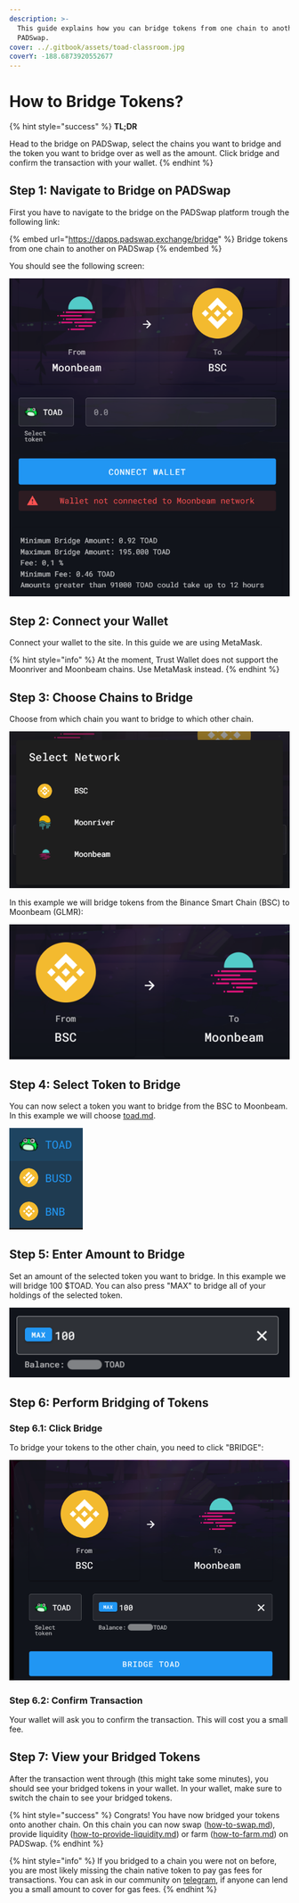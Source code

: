```yaml
---
description: >-
  This guide explains how you can bridge tokens from one chain to another on
  PADSwap.
cover: ../.gitbook/assets/toad-classroom.jpg
coverY: -188.6873920552677
---
```


# How to Bridge Tokens?

{% hint style="success" %}
**TL;DR**

Head to the bridge on PADSwap, select the chains you want to bridge and the token you want to bridge over as well as the amount. Click bridge and confirm the transaction with your wallet.
{% endhint %}

## Step 1: Navigate to Bridge on PADSwap

First you have to navigate to the bridge on the PADSwap platform trough the following link:

{% embed url="https://dapps.padswap.exchange/bridge" %}
Bridge tokens from one chain to another on PADSwap
{% endembed %}

You should see the following screen:

![Bridge UI on PADSwap](../.gitbook/assets/bridge-ui.png)

## Step 2: Connect your Wallet

Connect your wallet to the site. In this guide we are using MetaMask.

{% hint style="info" %}
At the moment, Trust Wallet does not support the Moonriver and Moonbeam chains. Use MetaMask instead.
{% endhint %}

## Step 3: Choose Chains to Bridge

Choose from which chain you want to bridge to which other chain.

![Dialog to select chain to bridge](../.gitbook/assets/select-bridge-dialog.png)

In this example we will bridge tokens from the Binance Smart Chain (BSC) to Moonbeam (GLMR):

![Chain selection with bridge from BSC to Moonbeam](../.gitbook/assets/bridge-bsc-to-glmr.png)

## Step 4: Select Token to Bridge

You can now select a token you want to bridge from the BSC to Moonbeam. In this example we will choose [toad.md](../fundamentals/tokens/toad.md "mention").

![Select token to bridge](../.gitbook/assets/select-token-to-bridge.png)

## Step 5: Enter Amount to Bridge

Set an amount of the selected token you want to bridge. In this example we will bridge 100 $TOAD. You can also press "MAX" to bridge all of your holdings of the selected token.

![Set amount of tokens to bridge](../.gitbook/assets/set-bridge-amount.png)

## Step 6: Perform Bridging of Tokens

### Step 6.1: Click Bridge

To bridge your tokens to the other chain, you need to click "BRIDGE":

![Clock bridge to perform the bridging](../.gitbook/assets/bridge-toad-from-bsc-to-glmr.png)

### Step 6.2: Confirm Transaction

Your wallet will ask you to confirm the transaction. This will cost you a small fee.

## Step 7: View your Bridged Tokens

After the transaction went through (this might take some minutes), you should see your bridged tokens in your wallet. In your wallet, make sure to switch the chain to see your bridged tokens.

{% hint style="success" %}
Congrats! You have now bridged your tokens onto another chain. On this chain you can now swap ([how-to-swap.md](how-to-swap.md "mention")), provide liquidity ([how-to-provide-liquidity.md](how-to-provide-liquidity.md "mention")) or farm ([how-to-farm.md](how-to-farm.md "mention")) on PADSwap.
{% endhint %}

{% hint style="info" %}
If you bridged to a chain you were not on before, you are most likely missing the chain native token to pay gas fees for transactions. You can ask in our community on [telegram](https://t.me/toadnetwork), if anyone can lend you a small amount to cover for gas fees.
{% endhint %}
